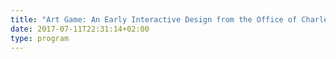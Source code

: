 ```yaml
---
title: "Art Game: An Early Interactive Design from the Office of Charles and Ray Eames "
date: 2017-07-11T22:31:14+02:00
type: program
---
```


